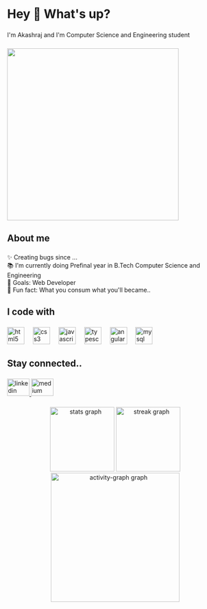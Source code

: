 <h1 align="left">Hey 👋 What's up?</h1>

###

<p align="left">I'm Akashraj and I'm Computer Science and Engineering student</p>

###

<img src="https://github.com/user-attachments/assets/9c65fe4c-e059-4228-95d6-efafc312d013" width="400px">


###

<h2 align="left">About me</h2>

###

<p align="left">✨ Creating bugs since ...<br>📚 I'm currently doing Prefinal year in B.Tech Computer Science and Engineering<br>🎯 Goals: Web Developer<br>🎲 Fun fact: What you consum what you'll became..</p>

###

<h2 align="left">I code with</h2>

###

<div align="left">
  <img src="https://skillicons.dev/icons?i=html" height="40" alt="html5 logo"  />
  <img width="12" />
  <img src="https://skillicons.dev/icons?i=css" height="40" alt="css3 logo"  />
  <img width="12" />
  <img src="https://skillicons.dev/icons?i=js" height="40" alt="javascript logo"  />
  <img width="12" />
  <img src="https://skillicons.dev/icons?i=ts" height="40" alt="typescript logo"  />
  <img width="12" />
  <img src="https://skillicons.dev/icons?i=angular" height="40" alt="angularjs logo"  />
  <img width="12" />
  <img src="https://skillicons.dev/icons?i=mysql" height="40" alt="mysql logo"  />
</div>

###

<h2 align="left">Stay connected..</h2>

###

<div align="left">
  <a href=" linkedin.com/in/akashraj-k-ba8a67257" target="_blank">
    <img src="https://raw.githubusercontent.com/maurodesouza/profile-readme-generator/master/src/assets/icons/social/linkedin/default.svg" width="52" height="40" alt="linkedin logo"  />
  </a>
  <a href="https://medium.com/@akashrajk729" target="_blank">
    <img src="https://raw.githubusercontent.com/maurodesouza/profile-readme-generator/master/src/assets/icons/social/medium/default.svg" width="52" height="40" alt="medium logo"  />
  </a>
</div>


###

<div align="center">
  <img src="https://github-readme-stats.vercel.app/api?username=EthicSpectra&hide_title=false&hide_rank=false&show_icons=true&include_all_commits=true&count_private=true&disable_animations=false&theme=dracula&locale=en&hide_border=false&order=1" height="150" alt="stats graph"  />
  <img src="https://streak-stats.demolab.com?user=EthicSpectra&locale=en&mode=daily&theme=dracula&hide_border=false&border_radius=5&order=3" height="150" alt="streak graph"  />
  <img src="https://github-readme-activity-graph.vercel.app/graph?username=EthicSpectra&radius=16&theme=react&area=true&order=5" height="300" alt="activity-graph graph"  />
</div>

###

